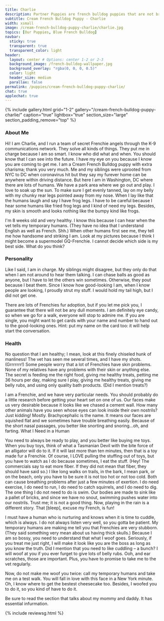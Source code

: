 ```yaml
---
title: Charlie
description: Partner Puppies are french bulldog puppies that are not bred by us, but instead by a partner breeder. Partner Puppies are covered by Ethical Frenchie's Health Gaurantee, and are thoroughly investigated and inspected before being listed on our site.
subtitle: Cream French Bulldog Puppy - Charlie
width: xsmall
image: /cream-french-bulldog-puppy-charlie/charlie.jpg
topics: [Our Puppies, Blue French Bulldog]
navbar:
  sticky: true
  transparent: true
  transparent_color: light
header:
  layout: center # Options: center 1-2 or 2-3
  background_image: /french-bulldog-wallpaper.jpg
  background_overlay: "rgba(0, 0, 0, 0.5)"
  color: light
  header_size: medium
  parallax: false
permalink: /puppies/cream-french-bulldog-puppy-charlie/
chat: true
applechat: true
---
```


{% include gallery.html 
	grid="1-2"
	gallery="/cream-french-bulldog-puppy-charlie/"
	caption="true"
	lightbox="true"
  section_size="large"
  section_padding_remove="top"
%}

### About Me

Hi! I am Charlie, and I run a team of secret Frenchie angels through the K-9 communications network. They solve all kinds of things. They put me in charge because I am so smart. I know who did what and when. You should know that I can see into the future. I have my eye on you because I know you are coming to get me. I am a Cream French Bulldog puppy with extra charisma; thank you very much. Me and my siblings were uprooted from NYC to DC when coronavirus hit but they say my furever home can be anywhere within driving distance. But here I am in Washington, DC where there are lots of humans. We have a park area where we go out and play. I love to soak up the sun. To make sure I get evenly tanned, lay on my belly with my chunky rear legs pointed away from my nose. When I lay like that the humans laugh and say I have frog legs. I have to be careful because I hear some humans like fried frog legs and I kind of need my legs. Besides, my skin is smooth and looks nothing like the bumpy kind like frogs.

I'm 8 weeks old and very healthy. I know this because I can hear when the vet tells my temporary humans. (They have no idea that I understand English as well as French. Shh.) When other humans first see me, they tell me how handsome and striking I am. Look at my pictures because I think I might become a supermodel GQ-Frenchie. I cannot decide which side is my best side. What do you think?

### Personality

Like I said, I am in charge. My siblings might disagree, but they only do that when I am not around to hear them talking. I can chase balls as good as anyone, but I have to let the others win sometimes. Otherwise, they pout because I beat them. Since I know how good-looking I am, when I know people are looking, I proudly strut my stuff. I would hold my tail high, but I did not get one.

There are lots of Frenchies fur adoption, but if you let me pick you, I guarantee that there will not be any dull moments. I am definitely eye candy, so when we go for a walk, everyone will stop to admire me. If you are single, you might want to get cards with your name and number to hand out to the good-looking ones. Hint: put my name on the card too: it will help start the conversation.

### Health

No question that I am healthy; I mean, look at this finely chiseled hunk of manliness! The vet has seen me several times, and I have my shots. (Grrrrrrr!) Some people worry that a lot of Frenchies have skin problems. None of my relatives have any problems with their skin or anything else. The secret is feeding me the right food, giving me healthy treats, petting me 36 hours per day, making sure I play, giving me healthy treats, giving me belly rubs, and using only quality bath products. (Did I mention treats?)

I am a Frenchie, and we have very particular needs. You should probably do a little research before getting your heart set on one of us. Our faces make us very desirable because it looks like we chased a cement wall. How many other animals have you seen whose eyes can look inside their own nostrils? Just kidding! Mostly. Brachycephalic is the name. It means our faces are squished flat and we sometimes have trouble breathing easily. Because of the short nasal passages, you better like snorting and snoring…oh, and farting.
What I Need in a Human

You need to always be ready to play, and you better like buying me toys. When you buy toys, think of what a Tasmanian Devil with the bite force of an alligator will do to it. If it will last more than ten minutes, then that is a toy made fur a Frenchie. Of course, I LOVE pulling the stuffing out of toys, but you have to watch as I do because sometimes, I eat the stuff. (Hey! The commercials say to eat more fiber. If they did not mean that fiber, they should have said so.) I like long walks on trails, in the bark, I mean park, or on the beach, only you have to be sure it is not too hot or not too cold. Both can cause breathing problems after just a few minutes of exertion. I do need exercise, I do need to run, I do need to catch squirrels, and I do need to dig. The one thing I do not need to do is swim. Our bodies are made to sink like a pallet of bricks, and since we have no snout, swimming pushes water into our nostrils. Trust me; it is not a good thing. Now, playing in the rain is a different story. That [bleep], excuse my French, is fun!

I must have a human who is nurturing and knows when it is time to cuddle, which is always. I do not always listen very well, so you gotta be patient. My temporary humans are making me tell you that Frenchies are very stubborn. (They said something very mean about us having thick skulls.) Because I am so bossy, you need to understand that what I woof goes. Seriously, if you treat me just right, I will make it look like you are the boss as long as you know the truth. Did I mention that you need to like cuddling – a bunch? I will woof at you if you ever furget to give lots of belly rubs. Ooh, and ear scratches, those are important. Plus, you have to promise to take me to the vet regularly.

Now, do not make me woof you twice: call my temporary humans and take me on a test walk. You will fall in love with this face in a New York minute. Oh, I know where to get the bestest cheesecake too. Besides, I woofed you to do it, so you kind of have to do it.

Be sure to read the section that talks about my mommy and daddy. It has essential infurmation.




{% include reviewsg.html %}